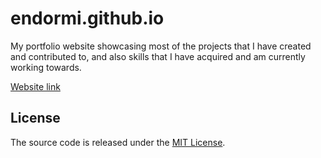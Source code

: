 # endormi.github.io

My portfolio website showcasing most of the projects that I have created and contributed to, and also skills that I have acquired and am currently working towards.

[Website link](https://endormi.io/)

## License

The source code is released under the [MIT License](https://github.com/endormi/endormi.github.io/blob/master/LICENSE).
